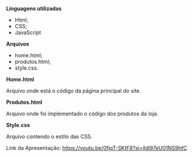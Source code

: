 **Linguagens utilizadas**

  - Html;
  - CSS;
  - JavaScript


**Arquivos**

  - home.html;
  - produtos.html;
  - style.css.

 **Home.html**
 
 Arquivo onde está o código da página principal do site.

 **Produtos.html**

 Arquivo onde foi implementado o código dos produtos da loja.

 **Style.css**

 Arquivo contendo o estilo das CSS.

 Link da Apresentação: https://youtu.be/0fjqT-SKtF8?si=iIdi97eU01NS9hfC
